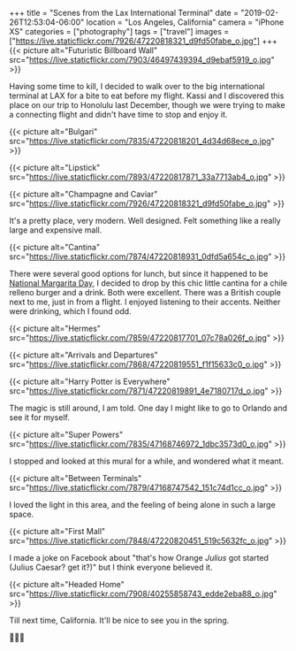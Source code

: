 +++
title = "Scenes from the Lax International Terminal"
date = "2019-02-26T12:53:04-06:00"
location = "Los Angeles, California"
camera = "iPhone XS"
categories = ["photography"]
tags = ["travel"]
images = ["https://live.staticflickr.com/7926/47220818321_d9fd50fabe_o.jpg"]
+++
{{< picture alt="Futuristic Billboard Wall" src="https://live.staticflickr.com/7903/46497439394_d9ebaf5919_o.jpg" >}}
<!--more-->

Having some time to kill, I decided to walk over to the big international terminal at LAX for a bite to eat before my flight. Kassi and I discovered this place on our trip to Honolulu last December, though we were trying to make a connecting flight and didn't have time to stop and enjoy it. 

{{< picture alt="Bulgari" src="https://live.staticflickr.com/7835/47220818201_4d34d68ece_o.jpg" >}}

{{< picture alt="Lipstick" src="https://live.staticflickr.com/7893/47220817871_33a7713ab4_o.jpg" >}}

{{< picture alt="Champagne and Caviar" src="https://live.staticflickr.com/7926/47220818321_d9fd50fabe_o.jpg" >}}

It's a pretty place, very modern. Well designed. Felt something like a really large and expensive mall. 

{{< picture alt="Cantina" src="https://live.staticflickr.com/7874/47220818931_0dfd5a654c_o.jpg" >}}

There were several good options for lunch, but since it happened to be [National Margarita Day](https://nationaldaycalendar.com/national-margarita-day-february-22/), I decided to drop by this chic little cantina for a chile relleno burger and a drink. Both were excellent. There was a British couple next to me, just in from a flight. I enjoyed listening to their accents. Neither were drinking, which I found odd.

{{< picture alt="Hermes" src="https://live.staticflickr.com/7859/47220817701_07c78a026f_o.jpg" >}}

{{< picture alt="Arrivals and Departures" src="https://live.staticflickr.com/7868/47220819551_f1f15633c0_o.jpg" >}}

{{< picture alt="Harry Potter is Everywhere" src="https://live.staticflickr.com/7871/47220819891_4e7180717d_o.jpg" >}}

The magic is still around, I am told. One day I might like to go to Orlando and see it for myself.

{{< picture alt="Super Powers" src="https://live.staticflickr.com/7835/47168746972_1dbc3573d0_o.jpg" >}}

I stopped and looked at this mural for a while, and wondered what it meant.

{{< picture alt="Between Terminals" src="https://live.staticflickr.com/7879/47168747542_151c74d1cc_o.jpg" >}}

I loved the light in this area, and the feeling of being alone in such a large space. 

{{< picture alt="First Mall" src="https://live.staticflickr.com/7848/47220820451_519c5632fc_o.jpg" >}}

I made a joke on Facebook about "that's how Orange *Julius* got started (Julius Caesar? get it?)" but I think everyone believed it.

{{< picture alt="Headed Home" src="https://live.staticflickr.com/7908/40255858743_edde2eba88_o.jpg" >}}

Till next time, California. It'll be nice to see you in the spring.

🐝🌸🐝

